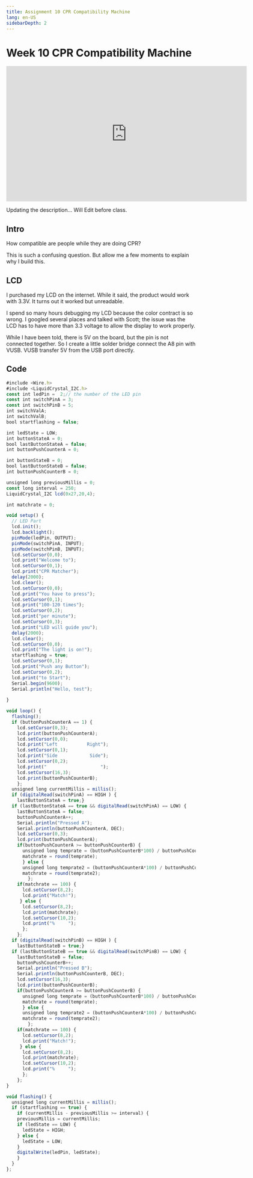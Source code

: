 ```yaml
---
title: Assignment 10 CPR Compatibility Machine 
lang: en-US
sidebarDepth: 2
---
```


# Week 10 CPR Compatibility Machine

<iframe src="https://player.vimeo.com/video/480938524" width="640" height="360" frameborder="0" allow="autoplay; fullscreen" allowfullscreen></iframe>

Updating the description... Will Edit before class. 

## Intro

How compatible are people while they are doing CPR?

This is such a confusing question. But allow me a few moments to explain why I build this. 





## LCD

I purchased my LCD on the internet. While it said, the product would work with 3.3V. It turns out it worked but unreadable.  

I spend so many hours debugging my LCD because the color contract is so wrong.  I googled several places and talked with Scott; the issue was the LCD has to have more than 3.3 voltage to allow the display to work properly. 

While I have been told, there is 5V on the board, but the pin is not connected together. So I create a little solder bridge connect the A8 pin with VUSB. VUSB transfer 5V from the USB port directly. 



## Code

```javascript
#include <Wire.h> 
#include <LiquidCrystal_I2C.h>
const int ledPin =  2;// the number of the LED pin
const int switchPinA = 3;
const int switchPinB = 5;
int switchValA;
int switchValB;
bool startflashing = false;

int ledState = LOW;
int buttonStateA = 0;
bool lastButtonStateA = false;
int buttonPushCounterA = 0;

int buttonStateB = 0;
bool lastButtonStateB = false;
int buttonPushCounterB = 0;

unsigned long previousMillis = 0;       
const long interval = 250;        
LiquidCrystal_I2C lcd(0x27,20,4);

int matchrate = 0;

void setup() {
  // LED Part
  lcd.init();
  lcd.backlight();
  pinMode(ledPin, OUTPUT);
  pinMode(switchPinA, INPUT);
  pinMode(switchPinB, INPUT);
  lcd.setCursor(0,0);
  lcd.print("Welcome to");
  lcd.setCursor(0,1);
  lcd.print("CPR Matcher");
  delay(2000);
  lcd.clear();
  lcd.setCursor(0,0);
  lcd.print("You have to press");
  lcd.setCursor(0,1);
  lcd.print("100-120 times");
  lcd.setCursor(0,2);
  lcd.print("per minute");
  lcd.setCursor(0,3);
  lcd.print("LED will guide you");
  delay(2000);
  lcd.clear();
  lcd.setCursor(0,0);
  lcd.print("The light is on!");
  startflashing = true;
  lcd.setCursor(0,1);
  lcd.print("Push any Button");
  lcd.setCursor(0,2);
  lcd.print("to Start");
  Serial.begin(9600);
  Serial.println("Hello, test");
  
}

void loop() {
  flashing();
  if (buttonPushCounterA == 1) {
    lcd.setCursor(0,3);
    lcd.print(buttonPushCounterA);
    lcd.setCursor(0,0);
    lcd.print("Left           Right");
    lcd.setCursor(0,1);
    lcd.print("Side            Side");
    lcd.setCursor(0,2);
    lcd.print("                    ");
    lcd.setCursor(16,3);
    lcd.print(buttonPushCounterB);
    };
  unsigned long currentMillis = millis();
  if (digitalRead(switchPinA) == HIGH ) {
    lastButtonStateA = true;}
  if (lastButtonStateA == true && digitalRead(switchPinA) == LOW) {
    lastButtonStateA = false;
    buttonPushCounterA++;
    Serial.println("Pressed A");
    Serial.println(buttonPushCounterA, DEC);
    lcd.setCursor(0,3);
    lcd.print(buttonPushCounterA);
    if(buttonPushCounterA >= buttonPushCounterB) {
      unsigned long temprate = (buttonPushCounterB*100) / buttonPushCounterA;
      matchrate = round(temprate);
      } else {
      unsigned long temprate2 = (buttonPushCounterA*100) / buttonPushCounterB;
      matchrate = round(temprate2);
        };
    if(matchrate == 100) {
      lcd.setCursor(8,2);
      lcd.print("Match!");
     } else {
      lcd.setCursor(8,2);
      lcd.print(matchrate);
      lcd.setCursor(10,2);
      lcd.print("%     ");
      };
    };
  if (digitalRead(switchPinB) == HIGH ) {
    lastButtonStateB = true;}
  if (lastButtonStateB == true && digitalRead(switchPinB) == LOW) {
    lastButtonStateB = false;
    buttonPushCounterB++;
    Serial.println("Pressed B");
    Serial.println(buttonPushCounterB, DEC);
    lcd.setCursor(16,3);
    lcd.print(buttonPushCounterB);
    if(buttonPushCounterA >= buttonPushCounterB) {
      unsigned long temprate = (buttonPushCounterB*100) / buttonPushCounterA;
      matchrate = round(temprate);
      } else {
      unsigned long temprate2 = (buttonPushCounterA*100) / buttonPushCounterB;
      matchrate = round(temprate2);
        };
    if(matchrate == 100) {
      lcd.setCursor(8,2);
      lcd.print("Match!");
     } else {
      lcd.setCursor(8,2);
      lcd.print(matchrate);
      lcd.setCursor(10,2);
      lcd.print("%     ");
      };
    };
}

void flashing() {
  unsigned long currentMillis = millis();
  if (startflashing == true) {
    if (currentMillis - previousMillis >= interval) {
    previousMillis = currentMillis;
    if (ledState == LOW) {
      ledState = HIGH;
    } else {
      ledState = LOW;
    }
    digitalWrite(ledPin, ledState);
    }
  }
};
```

